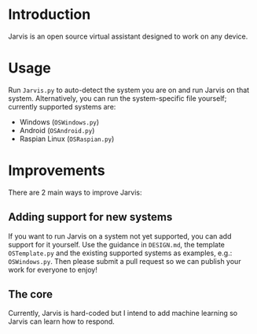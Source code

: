 # Introduction

Jarvis is an open source virtual assistant designed to work on any device.

# Usage

Run `Jarvis.py` to auto-detect the system you are on and run Jarvis on that system. Alternatively, you can run the system-specific file yourself; currently supported systems are:

- Windows (`OSWindows.py`)
- Android (`OSAndroid.py`)
- Raspian Linux (`OSRaspian.py`)

# Improvements

There are 2 main ways to improve Jarvis:

## Adding support for new systems

If you want to run Jarvis on a system not yet supported, you can add support for it yourself. Use the guidance in `DESIGN.md`, the template `OSTemplate.py` and the existing supported systems as examples, e.g.: `OSWindows.py`. Then please submit a pull request so we can publish your work for everyone to enjoy!

## The core

Currently, Jarvis is hard-coded but I intend to add machine learning so Jarvis can learn how to respond.
